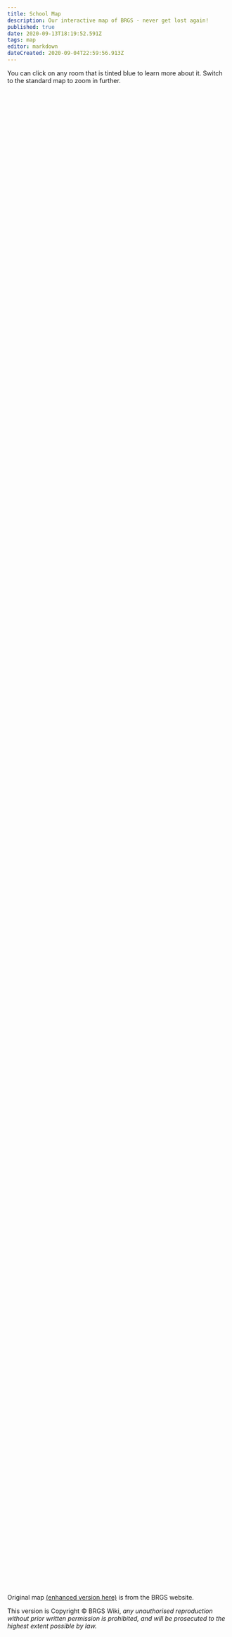 ```yaml
---
title: School Map
description: Our interactive map of BRGS - never get lost again!
published: true
date: 2020-09-13T18:19:52.591Z
tags: map
editor: markdown
dateCreated: 2020-09-04T22:59:56.913Z
---
```


You can click on any room that is tinted blue to learn more about it. Switch to the standard map to zoom in further.

<div id="map" style="width:100%;height:85vh;margin-top:12px;"></div>

Original map [(enhanced version here)](/brgs_map.png) is from the BRGS website.

This version is Copyright © BRGS Wiki, *any unauthorised reproduction without prior written permission is prohibited, and will be prosecuted to the highest extent possible by law.*